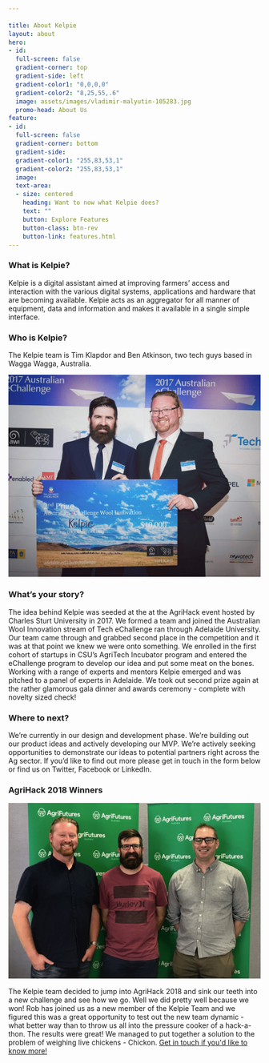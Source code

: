 ```yaml
---

title: About Kelpie
layout: about
hero:
- id:
  full-screen: false
  gradient-corner: top
  gradient-side: left
  gradient-color1: "0,0,0,0"
  gradient-color2: "8,25,55,.6"
  image: assets/images/vladimir-malyutin-105283.jpg
  promo-head: About Us
feature:
- id:
  full-screen: false
  gradient-corner: bottom
  gradient-side:
  gradient-color1: "255,83,53,1"
  gradient-color2: "255,83,53,1"
  image:
  text-area:
  - size: centered
    heading: Want to now what Kelpie does?
    text: ""
    button: Explore Features
    button-class: btn-rev
    button-link: features.html
---
```


### What is Kelpie?

Kelpie is a digital assistant aimed at improving farmers’ access and interaction with the various digital systems, applications and hardware that are becoming available. Kelpie acts as an aggregator for all manner of equipment, data and information and makes it available in a single simple interface.

### Who is Kelpie?
The Kelpie team is Tim Klapdor and Ben Atkinson, two tech guys based in Wagga Wagga, Australia.

![Presented with the prize for second place at the eChallenge](assets/images/novelty-cheque.jpg)

### What’s your story?

The idea behind Kelpie was seeded at the at the AgriHack event hosted by Charles Sturt University in 2017. We formed a team and joined the Australian Wool Innovation stream of  Tech eChallenge ran through Adelaide University. Our team came through and grabbed second place in the competition and it was at that point we knew we were onto something. We enrolled in the first cohort of startups in CSU’s AgriTech Incubator program and entered the eChallenge program to develop our idea and put some meat on the bones. Working with a range of experts and mentors Kelpie emerged and was pitched to a panel of experts in Adelaide. We took out second prize again at the rather glamorous gala dinner and awards ceremony - complete with novelty sized check!

### Where to next?

We’re currently in our design and development phase. We’re building out our product ideas and actively developing our MVP. We’re actively seeking opportunities to demonstrate our ideas to potential partners right across the Ag sector. If you’d like to find out more please get in touch in the form below or find us on Twitter, Facebook or LinkedIn.

### AgriHack 2018 Winners

![The Winning Team](assets/images/AgriHack.jpg)

The Kelpie team decided to jump into AgriHack 2018 and sink our teeth into a new challenge and see how we go. Well we did pretty well because we won! Rob has joined us as a new member of the Kelpie Team and we figured this was a great opportunity to test out the new team dynamic - what better way than to throw us all into the pressure cooker of a hack-a-thon. The results were great! We managed to put together a solution to the problem of weighing live chickens - Chickon. [Get in touch if you'd like to know more!](contact.html)
